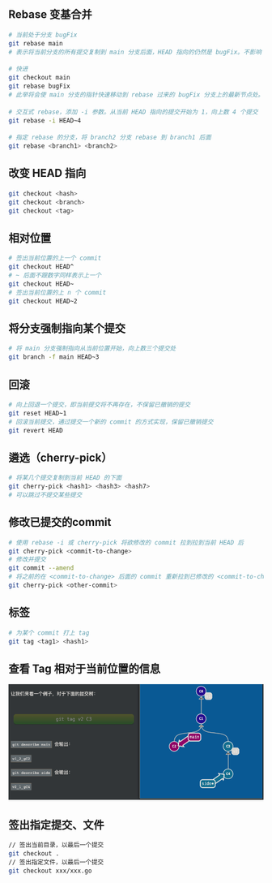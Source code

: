 ## Rebase 变基合并

```bash
# 当前处于分支 bugFix
git rebase main
# 表示将当前分支的所有提交复制到 main 分支后面，HEAD 指向的仍然是 bugFix。不影响 main 分支

# 快进
git checkout main
git rebase bugFix
# 此举将会使 main 分支的指针快速移动到 rebase 过来的 bugFix 分支上的最新节点处。将会影响到 main 分支

# 交互式 rebase，添加 -i 参数。从当前 HEAD 指向的提交开始为 1，向上数 4 个提交
git rebase -i HEAD~4

# 指定 rebase 的分支，将 branch2 分支 rebase 到 branch1 后面
git rebase <branch1> <branch2>
```

## 改变 HEAD 指向

```bash
git checkout <hash>
git checkout <branch>
git checkout <tag>
```

## 相对位置

```bash
# 签出当前位置的上一个 commit
git checkout HEAD^
# ~ 后面不跟数字同样表示上一个
git checkout HEAD~
# 签出当前位置的上 n 个 commit
git checkout HEAD~2
```

## 将分支强制指向某个提交

```bash
# 将 main 分支强制指向从当前位置开始，向上数三个提交处
git branch -f main HEAD~3
```

## 回滚

```bash
# 向上回退一个提交，即当前提交将不再存在，不保留已撤销的提交
git reset HEAD~1
# 回滚当前提交，通过提交一个新的 commit 的方式实现，保留已撤销提交
git revert HEAD
```

## 遴选（cherry-pick）

```bash
# 将某几个提交复制到当前 HEAD 的下面
git cherry-pick <hash1> <hash3> <hash7>
# 可以跳过不提交某些提交
```

## 修改已提交的commit

```bash
# 使用 rebase -i 或 cherry-pick 将欲修改的 commit 拉到拉到当前 HEAD 后
git cherry-pick <commit-to-change>
# 修改并提交
git commit --amend
# 将之前的在 <commit-to-change> 后面的 commit 重新拉到已修改的 <commit-to-change> 后面
git cherry-pick <other-commit>
```

## 标签

```bash
# 为某个 commit 打上 tag
git tag <tag1> <hash1>
```

## 查看 Tag 相对于当前位置的信息

![](assets/Pasted%20image%2020230228175232.png)

## 签出指定提交、文件

```bash
// 签出当前目录，以最后一个提交
git checkout .
// 签出指定文件，以最后一个提交
git checkout xxx/xxx.go
```
